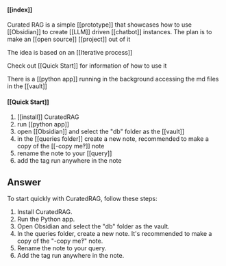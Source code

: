 #### [[index]]
Curated RAG is a simple [[prototype]] that showcases how to use [[Obsidian]] to create [[LLM]] driven [[chatbot]] instances. The plan is to make an [[open source]] [[project]] out of it

The idea is based on an [[Iterative process]]

Check out [[Quick Start]] for information of how to use it

There is a [[python app]] running in the background accessing the md files in the [[vault]]


#### [[Quick Start]]

1. [[install]] CuratedRAG
2. run [[python app]]
3. open [[Obsidian]] and select the "db" folder as the [[vault]]
4. in the [[queries folder]] create a new note, recommended to make a copy of the [[-copy me‽]] note
5. rename the note to your [[query]]
6. add the tag run anywhere in the note


## Answer
To start quickly with CuratedRAG, follow these steps:
1. Install CuratedRAG.
2. Run the Python app.
3. Open Obsidian and select the "db" folder as the vault.
4. In the queries folder, create a new note. It's recommended to make a copy of the "-copy me‽" note.
5. Rename the note to your query.
6. Add the tag run anywhere in the note.
